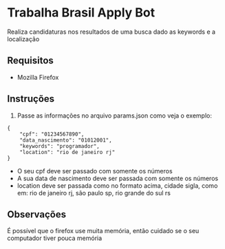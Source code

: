 # Trabalha Brasil Apply Bot
Realiza candidaturas nos resultados de uma busca dado as keywords e a localização

## Requisitos
- Mozilla Firefox

## Instruções
1. Passe as informações no arquivo params.json como veja o exemplo:
```
{
    "cpf": "01234567890",
    "data_nascimento": "01012001",
    "keywords": "programador",
    "location": "rio de janeiro rj"
}
```
- O seu cpf deve ser passado com somente os números
- A sua data de nascimento deve ser passada com somente os números
- location deve ser passada como no formato acima, cidade sigla, como em: rio de janeiro rj, são paulo sp, rio grande do sul rs

## Observações
É possível que o firefox use muita memória, então cuidado se o seu computador tiver pouca memória
